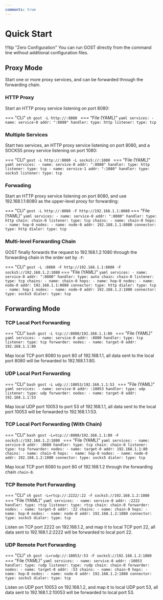 ```yaml
---
comments: true
---
```


# Quick Start

!!!tip "Zero Configuration"
    You can run GOST directly from the command line without additional configuration files.
    
## Proxy Mode

Start one or more proxy services, and can be forwarded through the forwarding chain. 

### HTTP Proxy

Start an HTTP proxy service listening on port 8080:

=== "CLI"
    ```sh
	gost -L http://:8080
	```
=== "File (YAML)"
    ```yaml
	services:
	- name: service-0
	  addr: ":8080"
	  handler:
		type: http
	  listener:
		type: tcp
	```

### Multiple Services

Start two services, an HTTP proxy service listening on port 8080, and a SOCKS5 proxy service listening on port 1080:

=== "CLI"
    ```
    gost -L http://:8080 -L socks5://:1080 
	```
=== "File (YAML)"
    ```yaml
	services:
	- name: service-0
	  addr: ":8080"
	  handler:
		type: http
	  listener:
		type: tcp
	- name: service-1
	  addr: ":1080"
	  handler:
		type: socks5
	  listener:
		type: tcp
	```

### Forwading

Start an HTTP proxy service listening on port 8080, and use 192.168.1.1:8080 as the upper-level proxy for forwarding:

=== "CLI"
	```
	gost -L http://:8080 -F http://192.168.1.1:8080
	```
=== "File (YAML)"
    ```yaml
	services:
	- name: service-0
	  addr: ":8080"
	  handler:
		type: http
		chain: chain-0
	  listener:
		type: tcp
	chains:
	- name: chain-0
	  hops:
	  - name: hop-0
		nodes:
		- name: node-0
		  addr: 192.168.1.1:8080
		  connector:
			type: http
		  dialer:
		    type: tcp
	```

### Multi-level Forwarding Chain

GOST finally forwards the request to 192.168.1.2:1080 through the forwarding chain in the order set by `-F`:

=== "CLI"
	```
	gost -L :8080 -F http://192.168.1.1:8080 -F socks5://192.168.1.2:1080
	```
=== "File (YAML)"
    ```yaml
	services:
	- name: service-0
	  addr: ":8080"
	  handler:
		type: auto
		chain: chain-0
	  listener:
		type: tcp
	chains:
	- name: chain-0
	  hops:
	  - name: hop-0
		nodes:
		- name: node-0
		  addr: 192.168.1.1:8080
		  connector:
			type: http
		  dialer:
		    type: tcp
	  - name: hop-1
		nodes:
		- name: node-0
		  addr: 192.168.1.2:1080
		  connector:
			type: socks5
		  dialer:
		    type: tcp
	```

## Forwarding Mode

### TCP Local Port Forwarding

=== "CLI"
	```bash
	gost -L tcp://:8080/192.168.1.1:80
	```
=== "File (YAML)"
    ```yaml
	services:
	- name: service-0
	  addr: :8080
	  handler:
		type: tcp
	  listener:
		type: tcp
	  forwarder:
	    nodes:
		- name: target-0
		  addr: 192.168.1.1:80
	```

Map local TCP port 8080 to port 80 of 192.168.1.1, all data sent to the local port 8080 will be forwarded to 192.168.1.1:80.

### UDP Local Port Forwarding

=== "CLI"
	```bash
    gost -L udp://:10053/192.168.1.1:53
	```
=== "File (YAML)"
    ```yaml
	services:
	- name: service-0
	  addr: :10053
	  handler:
		type: udp
	  listener:
		type: udp
	  forwarder:
	    nodes:
		- name: target-0
		  addr: 192.168.1.1:53
	```

Map local UDP port 10053 to port 53 of 192.168.1.1, all data sent to the local port 10053 will be forwarded to 192.168.1.1:53.

### TCP Local Port Forwarding (With Chain)

=== "CLI"
	```bash
    gost -L=tcp://:8080/192.168.1.1:80 -F socks5://192.168.1.2:1080
	```
=== "File (YAML)"
    ```yaml
	services:
	- name: service-0
	  addr: :8080
	  handler:
		type: tcp
		chain: chain-0
	  listener:
		type: tcp
	  forwarder:
	    nodes:
		- name: target-0
		  addr: 192.168.1.1:80
	chains:
	- name: chain-0
	  hops:
	  - name: hop-0
		nodes:
		- name: node-0
		  addr: 192.168.1.2:1080
		  connector:
			type: socks5
		  dialer:
			type: tcp
	```

Map local TCP port 8080 to port 80 of 192.168.1.2 through the forwarding chain `chain-0`.

### TCP Remote Port Forwarding

=== "CLI"
	```sh
    gost -L=rtcp://:2222/:22 -F socks5://192.168.1.2:1080
	```
=== "File (YAML)"
    ```yaml
	services:
	- name: service-0
	  addr: :2222
	  handler:
		type: rtcp
	  listener:
		type: rtcp
		chain: chain-0
	  forwarder:
	    nodes:
		- name: target-0
		  addr: :22
	chains:
	- name: chain-0
	  hops:
	  - name: hop-0
		nodes:
		- name: node-0
		  addr: 192.168.1.2:1080
		  connector:
			type: socks5
		  dialer:
			type: tcp
	```

Listen on TCP port 2222 on 192.168.1.2, and map it to local TCP port 22, all data sent to 192.168.1.2:2222 will be forwarded to local port 22.

### UDP Remote Port Forwarding

=== "CLI"
	```sh
    gost -L=rudp://:10053/:53 -F socks5://192.168.1.2:1080
	```
=== "File (YAML)"
    ```yaml
	services:
	- name: service-0
	  addr: :10053
	  handler:
		type: rudp
	  listener:
		type: rudp
		chain: chain-0
	  forwarder:
	    nodes:
		- name: target-0
		  addr: :53
	chains:
	- name: chain-0
	  hops:
	  - name: hop-0
		nodes:
		- name: node-0
		  addr: 192.168.1.2:1080
		  connector:
			type: socks5
		  dialer:
			type: tcp
	```

Listen on UDP port 10053 on 192.168.1.2, and map it to local UDP port 53, all data sent to 192.168.1.2:10053 will be forwarded to local port 53.
